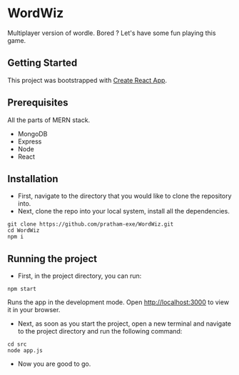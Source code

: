 # WordWiz

Multiplayer version of wordle.
Bored ? Let's have some fun playing this game.

## Getting Started

This project was bootstrapped with [Create React App](https://github.com/facebook/create-react-app).

## Prerequisites

All the parts of MERN stack.
- MongoDB
- Express
- Node
- React

## Installation

- First, navigate to the directory that you would like to clone the repository into.
- Next, clone the repo into your local system, install all the dependencies.
```
git clone https://github.com/pratham-exe/WordWiz.git
cd WordWiz
npm i
```

## Running the project 

- First, in the project directory, you can run:
```
npm start
```
Runs the app in the development mode.
Open [http://localhost:3000](http://localhost:3000) to view it in your browser.
- Next, as soon as you start the project, open a new terminal and navigate to the project directory and run the following command:
```
cd src
node app.js
```
- Now you are good to go.
